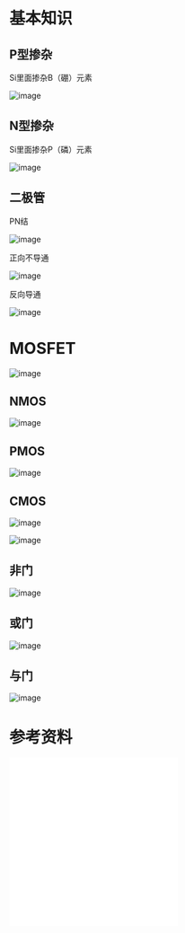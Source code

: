 # 基本知识
## P型掺杂
Si里面掺杂B（硼）元素

![image](https://user-images.githubusercontent.com/56379080/146310751-15a74059-14eb-48a7-be03-e7ac3d7551a6.png)

## N型掺杂
Si里面掺杂P（磷）元素

![image](https://user-images.githubusercontent.com/56379080/146310660-04655c6f-1407-49d6-a0da-eb03e357518a.png)

## 二极管
PN结

![image](https://user-images.githubusercontent.com/56379080/146310805-49c31fdd-6e8d-44e1-b092-8854b1d2ecd1.png)


正向不导通

![image](https://user-images.githubusercontent.com/56379080/146310956-d5b22a6d-f8d4-404f-aa37-5b78374c82d5.png)

反向导通

![image](https://user-images.githubusercontent.com/56379080/146310998-336e91c1-12ff-45d2-afe3-6a0649b29b58.png)


# MOSFET
![image](https://user-images.githubusercontent.com/56379080/146310553-7c77a138-111f-4076-ad04-92131300b7a5.png)

## NMOS
![image](https://user-images.githubusercontent.com/56379080/146311367-08141489-6561-4191-8b54-3f3cb4527813.png)

## PMOS
![image](https://user-images.githubusercontent.com/56379080/146311415-6649ea99-8cd7-431a-a453-4dfc8e0eef3c.png)

## CMOS
![image](https://user-images.githubusercontent.com/56379080/146311592-f6414661-c2ac-4c4f-a271-be3e8dc87e13.png)

![image](https://user-images.githubusercontent.com/56379080/146311623-099937b9-50d1-4493-9402-e9aee4047494.png)


## 非门
![image](https://user-images.githubusercontent.com/56379080/146311534-4d4d7b9f-332d-432d-af36-e608a56d7d2e.png)

## 或门
![image](https://user-images.githubusercontent.com/56379080/146311981-42fffc56-73ab-4cc9-8df6-adc3451971ae.png)

## 与门
![image](https://user-images.githubusercontent.com/56379080/146312049-8d07ba17-9f3e-4385-8eed-4deaad6ba452.png)


# 参考资料
<iframe src="//player.bilibili.com/player.html?aid=463010182&bvid=BV1nL411x7jH&cid=454378887&page=1" scrolling="no" border="0" frameborder="no" framespacing="0" allowfullscreen="true"> </iframe>

<br>

<iframe src="//player.bilibili.com/player.html?aid=933224067&bvid=BV18M4y137Cr&cid=414579957&page=1" scrolling="no" border="0" frameborder="no" framespacing="0" allowfullscreen="true"> </iframe>
